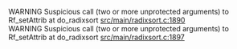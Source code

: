 WARNING Suspicious call (two or more unprotected arguments) to Rf_setAttrib at do_radixsort [src/main/radixsort.c:1890](https://github.com/wch/r-source/blob/7e5008bdec761acac0c1616e0a683b0551e8bd69/src/main/radixsort.c/#L1890)  
WARNING Suspicious call (two or more unprotected arguments) to Rf_setAttrib at do_radixsort [src/main/radixsort.c:1897](https://github.com/wch/r-source/blob/7e5008bdec761acac0c1616e0a683b0551e8bd69/src/main/radixsort.c/#L1897)  
